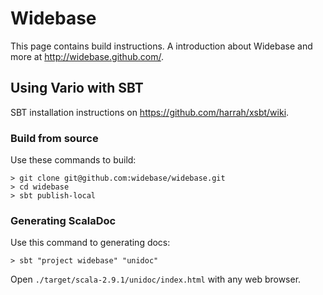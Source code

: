 # Widebase

This page contains build instructions.
A introduction about Widebase and more at http://widebase.github.com/.

## Using Vario with SBT

SBT installation instructions on https://github.com/harrah/xsbt/wiki.

### Build from source

Use these commands to build:

    > git clone git@github.com:widebase/widebase.git
    > cd widebase
    > sbt publish-local

### Generating ScalaDoc

Use this command to generating docs:

    > sbt "project widebase" "unidoc"

Open `./target/scala-2.9.1/unidoc/index.html` with any web browser.
